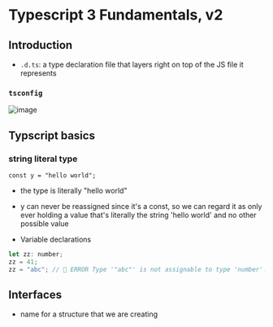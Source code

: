 # Typescript 3 Fundamentals, v2

## Introduction
-  `.d.ts`: a type declaration file that layers right on top of the JS file it represents 

### `tsconfig`
![image](https://user-images.githubusercontent.com/11481046/110247755-1592bb80-7f6e-11eb-8efc-2731d3c7bf4c.png)

## Typscript basics

### string literal type 
`const y = "hello world";`
* the type is literally "hello world"
* y can never be reassigned since it's a const, so we can regard it as only ever holding a value that's literally the string 'hello world' and no other possible value

* Variable declarations
```js
let zz: number;
zz = 41;
zz = "abc"; // 🚨 ERROR Type '"abc"' is not assignable to type 'number'.
```


## Interfaces 
- name for a structure that we are creating
